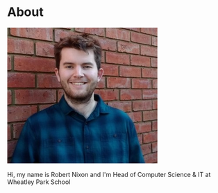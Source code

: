 # About

![Robert Nixon](/images/robertprofile.jpg)

Hi, my name is Robert Nixon and I'm Head of Computer Science & IT at Wheatley Park School
